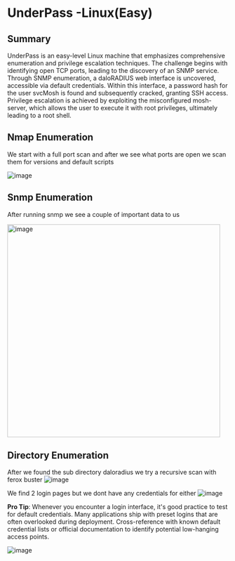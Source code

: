 # UnderPass -Linux(Easy)

## Summary
UnderPass is an easy-level Linux machine that emphasizes comprehensive enumeration and privilege escalation techniques. The challenge begins with identifying open TCP ports, leading to the discovery of an SNMP service. Through SNMP enumeration, a daloRADIUS web interface is uncovered, accessible via default credentials. Within this interface, a password hash for the user svcMosh is found and subsequently cracked, granting SSH access. Privilege escalation is achieved by exploiting the misconfigured mosh-server, which allows the user to execute it with root privileges, ultimately leading to a root shell.

## Nmap Enumeration
We start with a full port scan and after we see what ports are open we scan them for versions and default scripts

![image](https://github.com/user-attachments/assets/956216aa-7af6-43b9-8b95-b672a92411a6)

## Snmp Enumeration
After running snmp we see a couple of important data to us

<img width="485" alt="image" src="https://github.com/user-attachments/assets/1cb24882-15f9-4e9b-bd0c-e381f40a51ee" />


## Directory Enumeration

After we found the sub directory daloradius we try a recursive scan with ferox buster
![image](https://github.com/user-attachments/assets/b87beb8a-0c49-46a2-af37-fac4e3142c2a)

We find 2 login pages but we dont have any credentials for either
![image](https://github.com/user-attachments/assets/0a36b9bd-7af5-4b25-9c9a-50ff71f325f6)

**Pro Tip**: Whenever you encounter a login interface, it's good practice to test for default credentials. Many applications ship with preset logins that are often overlooked during deployment. Cross-reference with known default credential lists or official documentation to identify potential low-hanging access points.

![image](https://github.com/user-attachments/assets/0cd7ad4c-da00-4c2f-a777-4a5b464e355a)



